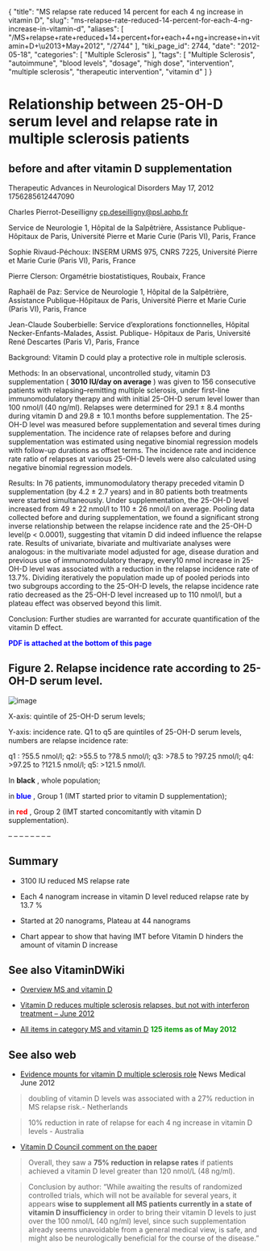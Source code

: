 {
    "title": "MS relapse rate reduced 14 percent for each 4 ng increase in vitamin D",
    "slug": "ms-relapse-rate-reduced-14-percent-for-each-4-ng-increase-in-vitamin-d",
    "aliases": [
        "/MS+relapse+rate+reduced+14+percent+for+each+4+ng+increase+in+vitamin+D+\u2013+May+2012",
        "/2744"
    ],
    "tiki_page_id": 2744,
    "date": "2012-05-18",
    "categories": [
        "Multiple Sclerosis"
    ],
    "tags": [
        "Multiple Sclerosis",
        "autoimmune",
        "blood levels",
        "dosage",
        "high dose",
        "intervention",
        "multiple sclerosis",
        "therapeutic intervention",
        "vitamin d"
    ]
}


# Relationship between 25-OH-D serum level and relapse rate in multiple sclerosis patients

## before and after vitamin D supplementation

Therapeutic Advances in Neurological Disorders May 17, 2012 1756285612447090 

Charles Pierrot-Deseilligny cp.deseilligny@psl.aphp.fr

Service de Neurologie 1, Hôpital de la Salpêtrière, Assistance Publique-Hôpitaux de Paris, Université Pierre et Marie Curie (Paris VI), Paris, France

Sophie Rivaud-Péchoux: INSERM URMS 975, CNRS 7225, Université Pierre et Marie Curie (Paris VI), Paris, France

Pierre Clerson: Orgamétrie biostatistiques, Roubaix, France

Raphaël de Paz: Service de Neurologie 1, Hôpital de la Salpêtrière, Assistance Publique-Hôpitaux de Paris, Université Pierre et Marie Curie (Paris VI), Paris, France

Jean-Claude Souberbielle: Service d’explorations fonctionnelles, Hôpital Necker-Enfants-Malades, Assist. Publique- Hôpitaux de Paris, Université René Descartes (Paris V), Paris, France

Background: Vitamin D could play a protective role in multiple sclerosis.

Methods: In an observational, uncontrolled study, vitamin D3 supplementation ( **3010 IU/day on average** ) was given to 156 consecutive patients with relapsing–remitting multiple sclerosis, under first-line immunomodulatory therapy and with initial 25-OH-D serum level lower than 100 nmol/l (40 ng/ml). Relapses were determined for 29.1 ± 8.4 months during vitamin D and 29.8 ± 10.1 months before supplementation. The 25-OH-D level was measured before supplementation and several times during supplementation. The incidence rate of relapses before and during supplementation was estimated using negative binomial regression models with follow-up durations as offset terms. The incidence rate and incidence rate ratio of relapses at various 25-OH-D levels were also calculated using negative binomial regression models.

Results: In 76 patients, immunomodulatory therapy preceded vitamin D supplementation (by 4.2 ± 2.7 years) and in 80 patients both treatments were started simultaneously. Under supplementation, the 25-OH-D level increased from 49 ± 22 nmol/l to 110 ± 26 nmol/l on average. Pooling data collected before and during supplementation, we found a significant strong inverse relationship between the relapse incidence rate and the 25-OH-D level(p < 0.0001), suggesting that vitamin D did indeed influence the relapse rate. Results of univariate, bivariate and multivariate analyses were analogous: in the multivariate model adjusted for age, disease duration and previous use of immunomodulatory therapy, every10 nmol increase in 25-OH-D level was associated with a reduction in the relapse incidence rate of 13.7%. Dividing iteratively the population made up of pooled periods into two subgroups according to the 25-OH-D levels, the relapse incidence rate ratio decreased as the 25-OH-D level increased up to 110 nmol/l, but a plateau effect was observed beyond this limit.

Conclusion: Further studies are warranted for accurate quantification of the vitamin D effect.

 **<span style="color:#00F;">PDF is attached at the bottom of this page</span>** 

## Figure 2.  Relapse incidence rate according to 25-OH-D serum level.

<img src="https://d378j1rmrlek7x.cloudfront.net/attachments/jpeg/ms-relapse-rate.jpg" alt="image">

X-axis: quintile of 25-OH-D serum levels; 

Y-axis: incidence rate. Q1 to q5 are quintiles of 25-OH-D serum levels, numbers are relapse incidence rate: 

q1 : ?55.5 nmol/l; q2: >55.5 to ?78.5 nmol/l; q3: >78.5 to ?97.25 nmol/l; q4: >97.25 to ?121.5 nmol/l; q5: >121.5 nmol/l. 

In  **black** , whole population; 

in  **<span style="color:#00F;">blue</span>** , Group 1 (IMT started prior to vitamin D supplementation); 

in  **<span style="color:#F00;">red</span>** , Group 2 (IMT started concomitantly with vitamin D supplementation).

– – – – – – – – 

## Summary

* 3100 IU reduced MS relapse rate

* Each 4 nanogram increase in vitamin D level reduced relapse rate by 13.7 %

* Started at 20 nanograms, Plateau at 44 nanograms

* Chart appear to show that having IMT before Vitamin D hinders the amount of vitamin D increase

## See also VitaminDWiki

* [Overview MS and vitamin D](/posts/overview-ms-and-vitamin-d)

* [Vitamin D reduces multiple sclerosis relapses, but not with interferon treatment – June 2012](/posts/vitamin-d-reduces-multiple-sclerosis-relapses-but-not-with-interferon-treatment)

* [All items in category MS  and vitamin D](https://www.VitaminDWiki.com/tiki-browse_categories.php?parentId=18&deep=on)  **<span style="color:#090;">125 items as of May 2012</span>** 

## See also web

* [Evidence mounts for vitamin D multiple sclerosis role](http://www.news-medical.net/news/20120620/Evidence-mounts-for-vitamin-D-multiple-sclerosis-role.aspx) News Medical June 2012

> doubling of vitamin D levels was associated with a 27% reduction in MS relapse risk.- Netherlands

> 10% reduction in rate of relapse for each 4 ng increase in vitamin D levels  - Australia

* [Vitamin D Council comment on the paper](http://blog.vitamindcouncil.org/2012/07/12/study-vitamin-ds-effect-in-ms-may-be-larger-than-suspected/)

> Overall, they saw a  **75% reduction in relapse rates**  if patients achieved a vitamin D level greater than 120 nmol/L (48 ng/ml).

> Conclusion by author: “While awaiting the results of randomized controlled trials, which will not be available for several years, it appears  **wise to supplement all MS patients currently in a state of vitamin D insufficiency**  in order to bring their vitamin D levels to just over the 100 nmol/L (40 ng/ml) level, since such supplementation already seems unavoidable from a general medical view, is safe, and might also be neurologically beneficial for the course of the disease.”